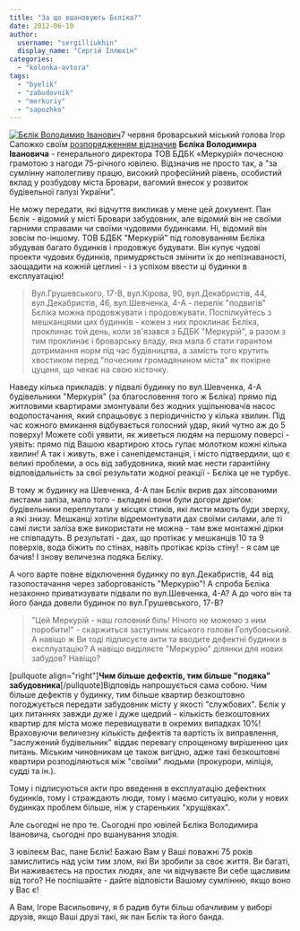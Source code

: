 ```yaml
---
title: "За що вшановують Бєліка?"
date: 2012-06-10
author: 
  username: "sergilliukhin"
  display_name: "Сергій Іллюхін"
categories: 
  - "kolonka-avtora"
tags: 
  - "byelik"
  - "zabudovnik"
  - "merkuriy"
  - "sapozhko"
---
```


[![](https://mpz.brovary.org/wp-content/uploads/2012/06/Byelik-Volodimir-Ivanovich.jpg "Бєлік Володимир Іванович")](https://mpz.brovary.org/wp-content/uploads/2012/06/Byelik-Volodimir-Ivanovich.jpg)7 червня броварський міський голова Ігор Сапожко своїм [розпорядженням відзначив](http://docs.brovary.org/p2947/07.06.2012/47 "Розпорядження броварського міського голови") **Бєліка Володимира Івановича** - генерального директора ТОВ БДБК «Меркурій» почесною грамотою з нагоди 75-річного ювілею. Відзначив не просто так, а "за сумлінну наполегливу працю, високий професійний рівень, особистий вклад у розбудову міста Бровари, вагомий внесок у розвиток будівельної галузі України".

Не можу передати, які відчуття викликав у мене цей документ. Пан Бєлік - відомий у місті Бровари забудовник, але відомий він не своїми гарними справами чи своїми чудовими будинками. Ні, відомий він зовсім по-іншому. ТОВ БДБК "Меркурій" під головуванням Бєліка збудував багато будинків і продовжує будувати. Він купує чудові проекти чудових будинків, примудряється змінити їх до непізнаваності, заощадити на кожній цеглині - і з успіхом ввести ці будинки в експлуатацію!

> Вул.Грушевського, 17-В, вул.Кірова, 90, вул.Декабристів, 44, вул.Декабристів, 46, вул.Шевченка, 4-А - перелік "подвигів" Бєліка можна продовжувати і продовжувати. Поспілкуйтесь з мешканцями цих будинків - кожен з них проклинає Бєліка, проклинає той день, коли зв'язався з БДБК "Меркурій", а разом з тим проклинає і броварську владу, яка мала б стати гарантом дотримання норм під час будівництва, а замість того крутить хвостиком перед "почесним громадянином міста" як покірне цуценя, що чекає на свою кісточку.

Наведу кілька прикладів: у підвалі будинку по вул.Шевченка, 4-А будівельники "Меркурія" (за благословення того ж Бєліка) прямо під житловими квартирами змонтували без жодних ущільнювачів насос водопостачання, який спрацьовує з періодичністю у кілька хвилин. Під час кожного вмикання відбувається голосний удар, який чутно аж до 5 поверху! Можете собі уявити, як живеться людям на першому поверсі - уявіть: прямо під Вашою квартирою хтось гупає молотком кожні кілька хвилин! А так і живуть, вже і санепідемстанція, і місто підтвердили, що є великі проблеми, а ось від забудовника, який має нести гарантійну відповідальність за свої результати жодної реакції - Бєліка це не турбує.

В тому ж будинку на Шевченка, 4-А пан Бєлік вкрив дах зіпсованими листами заліза, мало того - вкладені вони були догори дриґом: будівельники переплутали у місцях стиків, які листи мають буди зверху, а які знизу. Мешканці хотіли відремонтувати дах своїми силами, але ті самі листи заліза вже використати не можна - там вже монтажні дірки не співпадуть. В результаті - дах, що протікає у мешканців 10 та 9 поверхів, вода біжить по стінах, навіть протікає крізь стіну! - я сам це бачив! І знову величезна подяка Бєліку.

А чого варте повне відключення будинку по вул.Декабристів, 44 від газопостачання через заборгованість "Меркурію"! А спроба Бєліка незаконно приватизувати підвали по вул.Шевченка, 4-А? А до чого він та його банда довели будинок по вул.Грушевського, 17-В?

> "Цей Меркурій - наш головний біль! Нічого не можемо з ним поробити!" - скаржиться заступник міського голови Голубовський. А навіщо ж Ви тоді підписуєте акти та вводите дефектні будинки в експлуатацію? А навіщо виділяєте "Меркурію" ділянки для нових забудов? Навіщо?

\[pullquote align="right"\]**Чим більше дефектів, тим більше "подяка" забудовника**\[/pullquote\]Відповідь напрошується сама собою. Чим більше дефектів у будинку, тим більше квартир безкоштовно погоджується передати забудовник місту у якості "службових". Бєлік у цих питаннях завжди дуже і дуже щедрий - кількість безкоштовних квартир для міста може перевищувати в окремих випадках 10%! Враховуючи величезну кількість дефектів та вартість їх виправлення, "заслужений будівельник" віддає перевагу спрощеному вирішенню цих питань. Міським чиновникам це також вигідно, адже такі безкоштовні квартири розподіляються між "своїми" людьми (прокурори, міліція, судді та ін.).

Тому і підписуються акти про введення в експлуатацію дефектних будинків, тому і страждають люди, тому і маємо ситуацію, коли у нових будинках проблем більше, ніж у стареньких "хрущівках".

Але сьогодні не про те. Сьогодні про ювілей Бєліка Володимира Івановича, сьогодні про вшанування злодія.

З ювілеєм Вас, пане Бєлік! Бажаю Вам у Ваші поважні 75 років замислитись над усім тим злом, які Ви зробили за своє життя. Ви багаті, Ви наживаєтесь на простих людях, але чи відчуваєте Ви себе щасливим від того? Не поспішайте - дайте відповісти Вашому сумлінню, якщо воно у Вас є!

А Вам, Ігоре Васильовичу, я б радив бути більш обачливим у виборі друзів, якщо Ваші друзі такі, як пан Бєлік та його банда.
